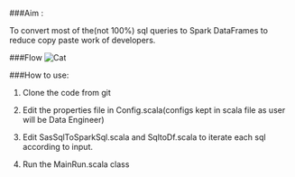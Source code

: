 ###Aim : 

To convert most of the(not 100%) sql queries to Spark DataFrames to reduce copy paste work of developers.


###Flow
![Cat](https://github.com/mvamsichaitanya/sql-to-dataframe-generator/blob/master/src/main/resources/images/sql-to-dataframe-generator.jpg)


###How to use:

1. Clone the code from git


2. Edit the properties file in Config.scala(configs kept in scala file as user will be Data Engineer)


3. Edit SasSqlToSparkSql.scala and SqltoDf.scala to iterate each sql according to input.


4. Run the MainRun.scala class
